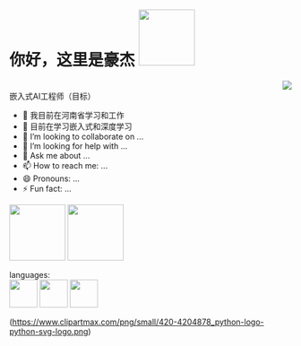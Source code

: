 # 你好，这里是豪杰 <img src="https://img.icons8.com/color-glass/512/walter-white.png" width="100"/>

<a href="https://github.com/junxi-haoyi"><img align="right" src="https://github-readme-stats.vercel.app/api?username=junxi-haoyi&show_icons=true&theme=radical"/></a><br>
嵌入式AI工程师（目标）
- 🔭 我目前在河南省学习和工作
- 🌱 目前在学习嵌入式和深度学习
- 👯 I’m looking to collaborate on ...
- 🤔 I’m looking for help with ...
- 💬 Ask me about ...
- 📫 How to reach me: ...
- 😄 Pronouns: ...
- ⚡ Fun fact: ...

<div id="header" align="left">
  <img src="https://media1.giphy.com/media/JwqE2DXKseruUMggXP/giphy.gif" width="100"/>
  <img src="https://media4.giphy.com/media/fXTOderGCTjypOMKWN/giphy.gif" width="100"/>
</div>

languages:<br>
<img src="https://upload.wikimedia.org/wikipedia/commons/thumb/1/18/ISO_C%2B%2B_Logo.svg/210px-ISO_C%2B%2B_Logo.svg.png" width="50"/>
<img src="https://i1.daumcdn.net/thumb/C230x300/?fname=https://blog.kakaocdn.net/dn/cz4aCe/btqSKNBwZgO/9sjaST39PTK1esTSKs7wdK/img.png" width="50"/>
<img src="https://www.clipartmax.com/png/small/420-4204878_python-logo-python-svg-logo.png" width="50"/>

(https://www.clipartmax.com/png/small/420-4204878_python-logo-python-svg-logo.png)
